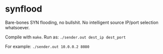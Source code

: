 # synflood

Bare-bones SYN flooding, no bullshit.
No intelligent source IP/port selection whatsoever.

Compile with `make`. Run as:
`
./sender.out dest_ip dest_port
`

For example:
`
./sender.out 10.0.0.2 8080
`
